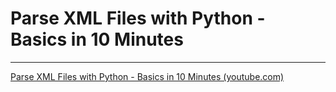# Parse XML Files with Python - Basics in 10 Minutes
---
[Parse XML Files with Python - Basics in 10 Minutes (youtube.com)](https://www.youtube.com/watch?v=5SlemSWGD1g)